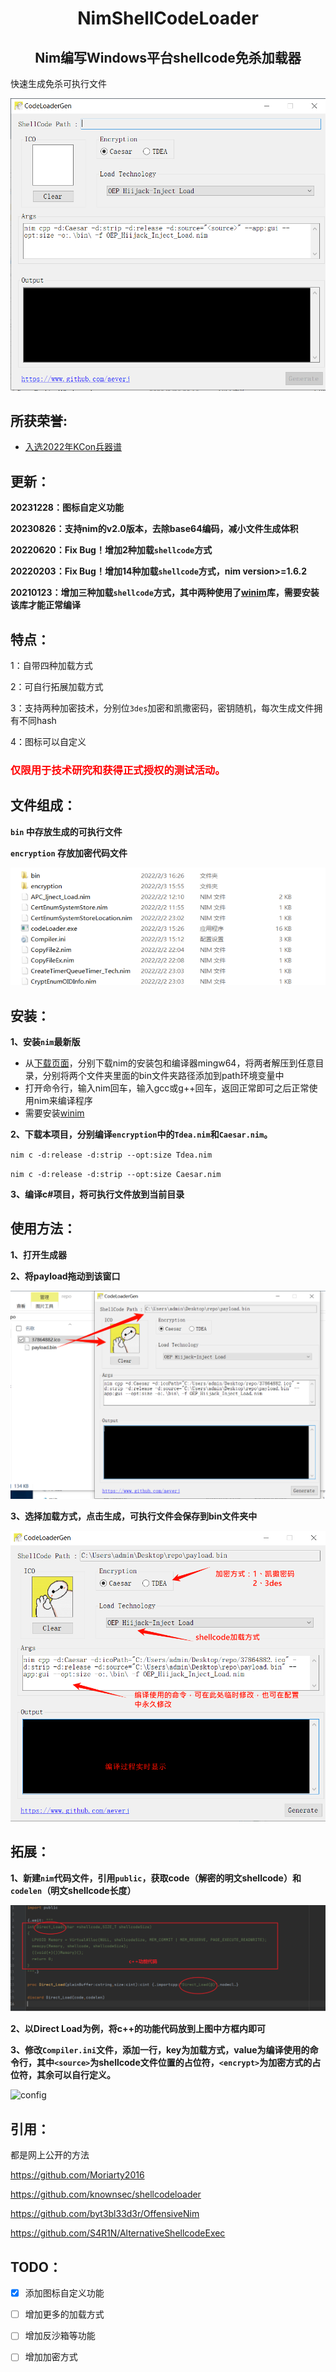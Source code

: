 <h1 align="center"> NimShellCodeLoader</h1><h2 align="center">Nim编写Windows平台shellcode免杀加载器</h2>
快速生成免杀可执行文件

![codeloader](pic/codeloader.png)

## 所获荣誉:

- [入选2022年KCon兵器谱](https://mp.weixin.qq.com/s/JohMsl1WD29LHCHuLf8mVQ)

## 更新：

**20231228：图标自定义功能**

**20230826：支持nim的v2.0版本，去除base64编码，减小文件生成体积**

**20220620：Fix Bug！增加2种加载`shellcode`方式**

**20220203：Fix Bug！增加14种加载`shellcode`方式，nim version>=1.6.2**

**20210123：增加三种加载`shellcode`方式，其中两种使用了[winim](https://github.com/khchen/winim)库，需要安装该库才能正常编译**

## 特点：

1：自带四种加载方式

2：可自行拓展加载方式

3：支持两种加密技术，分别位`3des`加密和凯撒密码，密钥随机，每次生成文件拥有不同hash

4：图标可以自定义

<h3 style="color: red;">仅限用于技术研究和获得正式授权的测试活动。</h3>

## 文件组成：

**`bin` 中存放生成的可执行文件**

**`encryption` 存放加密代码文件**

![file](pic/file.png)

## 安装：

**1、安装`nim`最新版**
 - 从[下载页面](https://nim-lang.org/install_windows.html)，分别下载nim的安装包和编译器mingw64，将两者解压到任意目录，分别将两个文件夹里面的bin文件夹路径添加到path环境变量中
 - 打开命令行，输入nim回车，输入gcc或g++回车，返回正常即可之后正常使用nim来编译程序
 - 需要安装[winim](https://github.com/khchen/winim)

**2、下载本项目，分别编译`encryption`中的`Tdea.nim`和`Caesar.nim`。**

`nim c -d:release -d:strip --opt:size Tdea.nim`

`nim c -d:release -d:strip --opt:size Caesar.nim`

**3、编译c#项目，将可执行文件放到当前目录**

## 使用方法：

**1、打开生成器**

**2、将payload拖动到该窗口**

![first](pic/first.png)

**3、选择加载方式，点击生成，可执行文件会保存到bin文件夹中**

![second](pic/second.png)



## 拓展：

**1、新建`nim`代码文件，引用`public`，获取code（解密的明文shellcode）和`codelen`（明文shellcode长度）**

**![code](pic/code.png)**

**2、以Direct Load为例，将c++的功能代码放到上图中方框内即可**

**3、修改`Compiler.ini`文件，添加一行，key为加载方式，value为编译使用的命令行，其中`<source>`为shellcode文件位置的占位符，`<encrypt>`为加密方式的占位符，其余可以自行定义。**

![config](pic/config.png)

## 引用：

都是网上公开的方法

https://github.com/Moriarty2016

https://github.com/knownsec/shellcodeloader

https://github.com/byt3bl33d3r/OffensiveNim

https://github.com/S4R1N/AlternativeShellcodeExec

## TODO：

- [x] 添加图标自定义功能

- [ ] 增加更多的加载方式

- [ ] 增加反沙箱等功能

- [ ] 增加加密方式

